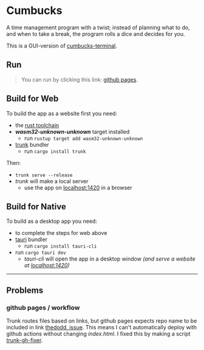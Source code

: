 # Cumbucks

A time management program with a twist; instead of planning what to do, and when to take a break, the program rolls a dice and decides for you. 

This is a GUI-version of [cumbucks-terminal](https://github.com/askeladd123/time-for-socks-terminal).

## Run
> You can run by clicking this link: [github pages](https://askeladd123.github.io/cumbucks/).

## Build for Web
To build the app as a website first you need:
- the [rust toolchain](https://www.rust-lang.org/tools/install)
- ***wasm32-unknown-unknown*** target installed
  - run `rustup target add wasm32-unknown-unknown`
- [trunk](https://crates.io/crates/trunk) bundler
  - run `cargo install trunk`

Then:
- `trunk serve --release`
- *trunk* will make a local server
  - use the app on [localhost:1420]() in a browser

## Build for Native
To build as a desktop app you need:
- to complete the steps for web above
- [tauri](https://tauri.app/v1/guides/getting-started/prerequisites) bundler
  - run `cargo install tauri-cli`
- run `cargo tauri dev`
  - *tauri-cli* will open the app in a desktop window *(and serve a website at [localhost:1420]())*
---

## Problems
### github pages / workflow
Trunk routes files based on links, but github pages expects repo name to be included in link [thedodd, issue](https://github.com/thedodd/trunk/issues/268). This means I can't automatically deploy with github actions without changing *index.html*. I fixed this by making a script [trunk-gh-fixer](/trunk-gh-fixer.py).
